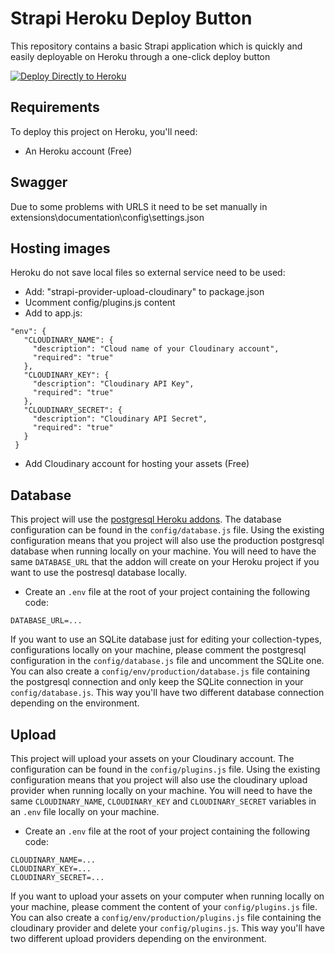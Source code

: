 # Strapi Heroku Deploy Button

This repository contains a basic Strapi application which is quickly and easily deployable on Heroku through a one-click deploy button

[![Deploy Directly to Heroku](https://www.herokucdn.com/deploy/button.svg)](https://heroku.com/deploy?template=https://github.com/pbaranski/strapi-heroku-template)

<!-- <a href="https://www.heroku.com/deploy/?template=https://github.com/pbaranski/strapi-heroku-template">
<img src="https://assets.strapi.io/uploads/Deploy_button_heroku_b1043fc67d.png" />
</a> -->

## Requirements

To deploy this project on Heroku, you'll need:

- An Heroku account (Free)

## Swagger 
Due to some problems with URLS it need to be set manually in 
extensions\documentation\config\settings.json

## Hosting images
Heroku do not save local files so external service need to be used:
- Add: "strapi-provider-upload-cloudinary" to package.json
- Ucomment config/plugins.js content 
- Add to app.js: 
 ```
 "env": {
    "CLOUDINARY_NAME": {
      "description": "Cloud name of your Cloudinary account",
      "required": "true"
    },
    "CLOUDINARY_KEY": {
      "description": "Cloudinary API Key",
      "required": "true"
    },
    "CLOUDINARY_SECRET": {
      "description": "Cloudinary API Secret",
      "required": "true"
    }
  }
  ```

- Add Cloudinary account for hosting your assets (Free) 

## Database

This project will use the [postgresql Heroku addons](https://elements.heroku.com/addons/heroku-postgresql). The database configuration can be found in the `config/database.js` file. Using the existing configuration means that you project will also use the production postgresql database when running locally on your machine. 
You will need to have the same `DATABASE_URL` that the addon will create on your Heroku project if you want to use the postresql database locally.

  - Create an `.env` file at the root of your project containing the following code:

```
DATABASE_URL=...
```

If you want to use an SQLite database just for editing your collection-types, configurations locally on your machine, please comment the postgresql configuration in the `config/database.js` file and uncomment the SQLite one. 
You can also create a `config/env/production/database.js` file containing the postgresql connection and only keep the SQLite connection in your `config/database.js`. This way you'll have two different database connection depending on the environment.

## Upload

This project will upload your assets on your Cloudinary account. The configuration can be found in the `config/plugins.js` file. Using the existing configuration means that you project will also use the cloudinary upload provider when running locally on your machine.
You will need to have the same `CLOUDINARY_NAME`, `CLOUDINARY_KEY` and `CLOUDINARY_SECRET` variables in an `.env` file locally on your machine.

  - Create an `.env` file at the root of your project containing the following code:

```
CLOUDINARY_NAME=...
CLOUDINARY_KEY=...
CLOUDINARY_SECRET=...
```

If you want to upload your assets on your computer when running locally on your machine, please comment the content of your `config/plugins.js` file. 
You can also create a `config/env/production/plugins.js` file containing the cloudinary provider and delete your `config/plugins.js`. This way you'll have two different upload providers depending on the environment.
